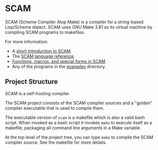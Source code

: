 # SCAM

SCAM (Scheme Compiler Atop Make) is a compiler for a string-based
Lisp/Scheme dialect.  SCAM uses GNU Make 3.81 as its virtual machine by
compiling SCAM programs to makefiles.

For more information:

- A [short introduction to SCAM](intro.md).
- The [SCAM language reference](reference.md).
- [Functions, macros, and special forms in SCAM](libraries.md).
- Any of the programs in the [examples](examples) directory.


## Project Structure

SCAM is a self-hosting compiler.

The SCAM project consists of the SCAM compiler sources and a "golden"
compiler executable that is used to compile them.

The executable version of `scam` is a makefile which is also a valid bash
script.  When invoked as a bash script it invokes `make` to execute itself
as a makefile, packaging all command line arguments in a Make variable.

At the top level of the project tree, you can type `make` to compile the
SCAM compiler source.  See the makefile for more details.
